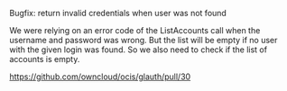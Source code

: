 Bugfix: return invalid credentials when user was not found

We were relying on an error code of the ListAccounts call when the username and password was wrong. But the list will be empty if no user with the given login was found. So we also need to check if the list of accounts is empty.

https://github.com/owncloud/ocis/glauth/pull/30

